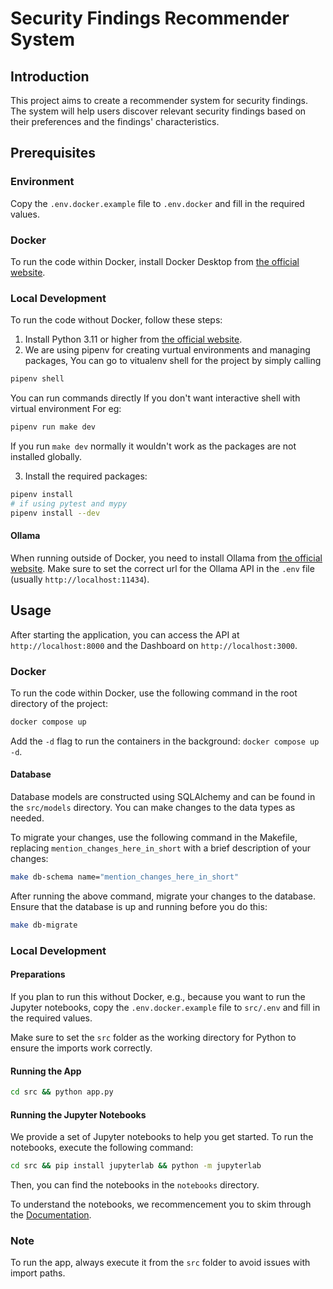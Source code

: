 # Security Findings Recommender System

## Introduction

This project aims to create a recommender system for security findings. The system will help users discover relevant security findings based on their preferences and the findings' characteristics.

## Prerequisites

### Environment

Copy the `.env.docker.example` file to `.env.docker` and fill in the required values.

### Docker

To run the code within Docker, install Docker Desktop from [the official website](https://www.docker.com/products/docker-desktop).

### Local Development

To run the code without Docker, follow these steps:

1. Install Python 3.11 or higher from [the official website](https://www.python.org/downloads/).
2. We are using pipenv for creating vurtual environments and managing packages, You can go to vitualenv shell for the project by simply calling

```bash
pipenv shell
```

You can run commands directly If you don't want interactive shell with virtual environment
For eg:

```bash
pipenv run make dev
```

If you run `make dev` normally it wouldn't work as the packages are not installed globally.

3. Install the required packages:

```bash
pipenv install
# if using pytest and mypy
pipenv install --dev
```

#### Ollama

When running outside of Docker, you need to install Ollama from [the official website](https://ollama.com/).
Make sure to set the correct url for the Ollama API in the `.env` file (usually `http://localhost:11434`).

## Usage

After starting the application, you can access the API at `http://localhost:8000` and the Dashboard on `http://localhost:3000`.

### Docker

To run the code within Docker, use the following command in the root directory of the project:

```bash
docker compose up
```

Add the `-d` flag to run the containers in the background: `docker compose up -d`.

#### Database

Database models are constructed using SQLAlchemy and can be found in the `src/models` directory. You can make changes to the data types as needed.

To migrate your changes, use the following command in the Makefile, replacing `mention_changes_here_in_short` with a brief description of your changes:

```bash
make db-schema name="mention_changes_here_in_short"
```

After running the above command, migrate your changes to the database. Ensure that the database is up and running before you do this:

```bash
make db-migrate
```

### Local Development

#### Preparations

If you plan to run this without Docker, e.g., because you want to run the Jupyter notebooks, copy the `.env.docker.example` file to `src/.env` and fill in the required values.

Make sure to set the `src` folder as the working directory for Python to ensure the imports work correctly.

#### Running the App

```bash
cd src && python app.py
```

#### Running the Jupyter Notebooks

We provide a set of Jupyter notebooks to help you get started. To run the notebooks, execute the following command:

```bash
cd src && pip install jupyterlab && python -m jupyterlab
```

Then, you can find the notebooks in the `notebooks` directory.

To understand the notebooks, we recommencement you to skim through the [Documentation](https://github.com/DigitalProductInnovationAndDevelopment/Security-Findings-Recommender-System/blob/main/Documentation.md).

### Note

To run the app, always execute it from the `src` folder to avoid issues with import paths.
